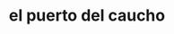 ---
title: "el puerto del caucho"
url: /puerto-la-cruz/el-puerto-del-caucho/
shop: reparación de automóviles
---